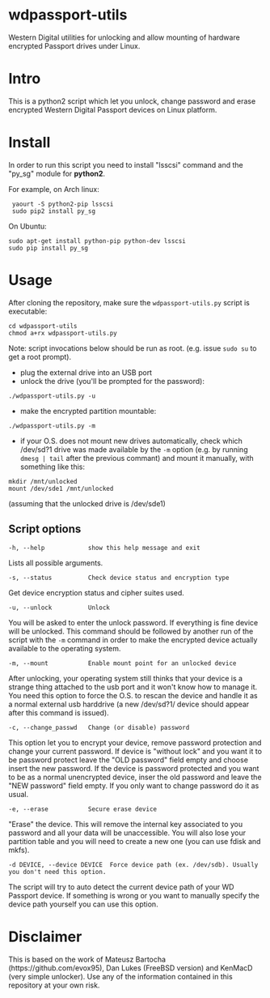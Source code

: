 # wdpassport-utils
Western Digital utilities for unlocking and allow mounting of hardware encrypted Passport drives under Linux.

<h1> Intro </h1>

This is a python2 script which let you unlock, change password and erase encrypted Western Digital Passport devices on Linux platform.

<h1> Install </h1>

In order to run this script you need to install "lsscsi" command and the "py_sg" module for <b>python2</b>. 

For example, on Arch linux:
```
 yaourt -S python2-pip lsscsi
 sudo pip2 install py_sg
```

On Ubuntu:
```
sudo apt-get install python-pip python-dev lsscsi
sudo pip install py_sg
```


<h1> Usage </h1>

After cloning the repository, make sure the `wdpassport-utils.py` script is executable:

```
cd wdpassport-utils
chmod a+rx wdpassport-utils.py
```
Note: script invocations below should be run as root. (e.g. issue `sudo su` to get a root prompt).
* plug the external drive into an USB port
* unlock the drive (you'll be prompted for the password):
```
./wdpassport-utils.py -u
```
* make the encrypted partition mountable:
```
./wdpassport-utils.py -m
```
* if your O.S. does not mount new drives automatically, check which /dev/sd?1 drive was made available by the `-m` option
(e.g. by running `dmesg | tail` after the previous commant) and mount it manually, with something like this:
```
mkdir /mnt/unlocked
mount /dev/sde1 /mnt/unlocked
```
(assuming that the unlocked drive is /dev/sde1)

<h2>Script options</h2>

```
-h, --help            show this help message and exit
```
Lists all possible arguments.

```
-s, --status          Check device status and encryption type
```
Get device encryption status and cipher suites used.
```
-u, --unlock          Unlock
```
You will be asked to enter the unlock password. If everything is fine device will be unlocked. This command should be 
followed by another run of the script with the `-m` command in order to make the encrypted device actually available to the operating system.

```
-m, --mount           Enable mount point for an unlocked device
```
After unlocking, your operating system still thinks that your device is a strange thing attached to the usb port and it won't know how to manage it. You need this option to force the O.S. to rescan the device and handle it as a normal external usb harddrive (a new /dev/sd?1/ device should appear after this command is issued).

```
-c, --change_passwd   Change (or disable) password
```
This option let you to encrypt your device, remove password protection and change your current password.
If device is "without lock" and you want it to be password protect leave the "OLD password" field empty and choose insert the new password.
If the device is password protected and you want to be as a normal unencrypted device, inser the old password and leave the "NEW password" field empty.
If you only want to change password do it as usual.

```
-e, --erase           Secure erase device
```
"Erase" the device. This will remove the internal key associated to you password and all your data will be unaccessible. You will also lose your partition table and you will need to create a new one (you can use fdisk and mkfs).

```
-d DEVICE, --device DEVICE  Force device path (ex. /dev/sdb). Usually you don't need this option.
```
The script will try to auto detect the current device path of your WD Passport device.
If something is wrong or you want to manually specify the device path yourself you can use this option.

<h1>Disclaimer</h1>
This is based on the work of Mateusz Bartocha (https://github.com/evox95), Dan Lukes (FreeBSD version) and KenMacD (very simple unlocker). Use any of the information contained in this repository at your own risk.

